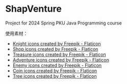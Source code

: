 # ShapVenture
Project for 2024 Spring PKU Java Programming course

使用素材：

- [Knight icons created by Freepik - Flaticon](https://www.flaticon.com/free-icons/knight)
- [Shop icons created by Freepik - Flaticon](https://www.flaticon.com/free-icons/shop)
- [Treasure icons created by Freepik - Flaticon](https://www.flaticon.com/free-icons/treasure)
- [Adventure icons created by Freepik - Flaticon](https://www.flaticon.com/free-icons/adventure)
- [Enemy icons created by Freepik - Flaticon](https://www.flaticon.com/free-icons/enemy)
- [Coin icons created by Freepik - Flaticon](https://www.flaticon.com/free-icons/coin)
- [Tree icons created by Freepik - Flaticon](https://www.flaticon.com/free-icons/tree)
